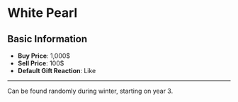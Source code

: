 # White Pearl

## Basic Information

- **Buy Price**: 1,000$
- **Sell Price**: 100$
- **Default Gift Reaction**: Like

---
Can be found randomly during winter, starting on year 3.
